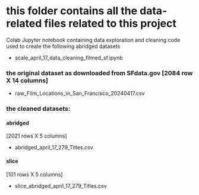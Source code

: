 # this folder contains all the data-related files related to this project

Colab Jupyter notebook containing data exploration and cleaning code used to create the following abridged datasets
- scale_april_17_data_cleaning_filmed_sf.ipynb

### the original dataset as downloaded from SFdata.gov [2084 row X 14 columns]
- raw_Film_Locations_in_San_Francisco_20240417.csv

### the cleaned datasets: 

#### abridged
[2021 rows X 5 columns]
- abridged_april_17_279_Titles.csv

#### slice
[101 rows X 5 columns]
- slice_abridged_april_17_279_Titles.csv

